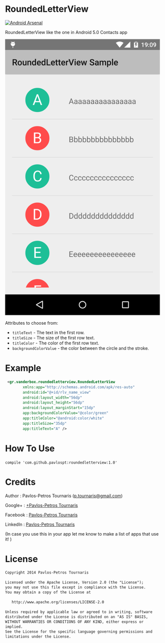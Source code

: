 RoundedLetterView
=================

[![Android Arsenal](https://img.shields.io/badge/Android%20Arsenal-RoundedLetterView-brightgreen.svg?style=flat)](https://android-arsenal.com/details/1/1135)

RoundedLetterView like the one in Android 5.0 Contacts app

![RoundedLetterView](/Screenshots/device-2014-11-13-191000.png)

Attributes to choose from:

* `titleText` - The text in the first row.
* `titleSize` - The size of the first row text.
* `titleColor` - The color of the first row text.
* `backgroundColorValue` - the color between the circle and the stroke.
    
Example
=======
```xml
 <gr.vanderbox.roundedletterview.RoundedLetterView
        xmlns:app="http://schemas.android.com/apk/res-auto"
        android:id="@+id/rlv_name_view"
        android:layout_width="56dp"
        android:layout_height="56dp"
        android:layout_marginStart="15dp"
        app:backgroundColorValue="@color/green"
        app:titleColor="@android:color/white"
        app:titleSize="35dp"
        app:titleText="A" />
```

How To Use
==========

``compile 'com.github.pavlospt:roundedletterview:1.0'``

Credits
=======
Author : Pavlos-Petros Tournaris (p.tournaris@gmail.com)

Google+ : [+Pavlos-Petros Tournaris](https://plus.google.com/u/0/+PavlosPetrosTournaris/)

Facebook : [Pavlos-Petros Tournaris](https://www.facebook.com/pavlospt)

LinkedIn : [Pavlos-Petros Tournaris](https://www.linkedin.com/pub/pavlos-petros-tournaris/44/abb/218)

(In case you use this in your app let me know to make a list of apps that use it! )


License
=======

    Copyright 2014 Pavlos-Petros Tournaris

    Licensed under the Apache License, Version 2.0 (the "License");
    you may not use this file except in compliance with the License.
    You may obtain a copy of the License at
    
       http://www.apache.org/licenses/LICENSE-2.0
    
    Unless required by applicable law or agreed to in writing, software
    distributed under the License is distributed on an "AS IS" BASIS,
    WITHOUT WARRANTIES OR CONDITIONS OF ANY KIND, either express or implied.
    See the License for the specific language governing permissions and
    limitations under the License.
